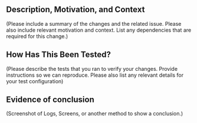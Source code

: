 ## Description, Motivation, and Context

(Please include a summary of the changes and the related issue. Please also include relevant motivation and context. List any dependencies that are required for this change.)


## How Has This Been Tested?

(Please describe the tests that you ran to verify your changes. Provide instructions so we can reproduce. Please also list any relevant details for your test configuration)

## Evidence of conclusion

(Screenshot of Logs, Screens, or another method to show a conclusion.)
